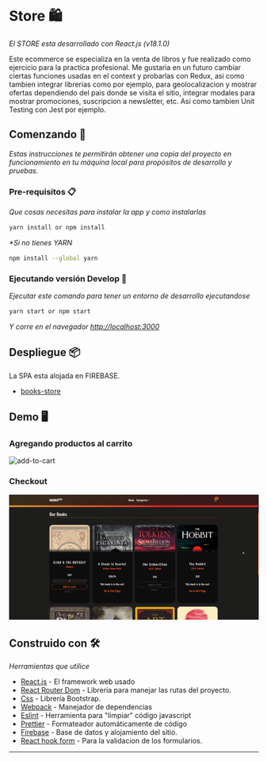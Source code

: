 # Store 🛍️

_El STORE esta desarrollado con React.js (v18.1.0)_

Este ecommerce se especializa en la venta de libros y fue realizado como ejercicio para la practica profesional. Me gustaria en un futuro cambiar ciertas funciones usadas en el context y probarlas con Redux, asi como tambien integrar librerias como por ejemplo, para geolocalizacion y mostrar ofertas dependiendo del pais donde se visita el sitio, integrar modales para mostrar promociones, suscripcion a newsletter, etc. Asi como tambien Unit Testing con Jest por ejemplo.

## Comenzando 🚀

_Estas instrucciones te permitirán obtener una copia del proyecto en funcionamiento en tu máquina local para propósitos de desarrollo y pruebas._

### Pre-requisitos 📋

_Que cosas necesitas para instalar la app y como instalarlas_

```bash
yarn install or npm install
```

_\*Si no tienes YARN_

```bash
npm install --global yarn
```

### Ejecutando versión Develop 🔧

_Ejecutar este comando para tener un entorno de desarrollo ejecutandose_

```bash
yarn start or npm start
```

_Y corre en el navegador [http://localhost:3000](http://localhost:3000)_

## Despliegue 📦

La SPA esta alojada en FIREBASE.

- [books-store](https://bookstore-89cc9.web.app)

## Demo 🖥️

### Agregando productos al carrito

![add-to-cart](./addToCart.gif)

### Checkout

![checkout](./checkout.gif)

## Construido con 🛠️

_Herramientas que utilice_

- [React.js](https://nextjs.org/) - El framework web usado
- [React Router Dom](https://reactrouter.com/) - Libreria para manejar las rutas del proyecto.
- [Css](https://getbootstrap.com/) - Librería Bootstrap.
- [Webpack](https://rometools.github.io/rome/) - Manejador de dependencias
- [Eslint](https://eslint.org/) - Herramienta para "limpiar" código javascript
- [Prettier](https://prettier.io/) - Formateador automáticamente de código
- [Firebase](https://firebase.google.com/) - Base de datos y alojamiento del sitio.
- [React hook form](https://react-hook-form.com/) - Para la validacion de los formularios.

---
